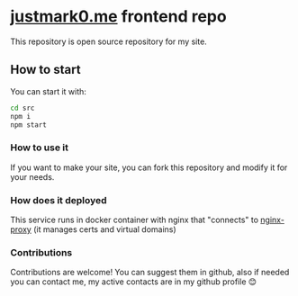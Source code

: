 # [justmark0.me](https://justmark0.me) frontend repo

This repository is open source repository for my site.

## How to start

You can start it with:
```bash
cd src
npm i
npm start
```

### How to use it
If you want to make your site, you can fork this repository and modify it for your needs. 

### How does it deployed
This service runs in docker container with nginx that "connects" to [nginx-proxy](https://github.com/nginx-proxy/nginx-proxy) (it manages certs and virtual domains)

### Contributions
Contributions are welcome! You can suggest them in github, also if needed you can contact me, my active contacts are in my github profile 😊
